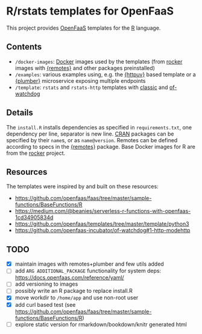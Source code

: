 # R/rstats templates for OpenFaaS

This project provides [OpenFaaS](https://www.openfaas.com/)
templates for the [R](https://www.r-project.org/) language.

## Contents

- `/docker-images`: [Docker](https://www.docker.com) images used by the templates (from [rocker]() images with [{remotes}](https://CRAN.R-project.org/package=remotes) and other packages preinstalled)
- `/examples`: various examples using, e.g. the [{httpuv}](https://CRAN.R-project.org/package=httpuv) based template or a [{plumber}](https://CRAN.R-project.org/package=plumber) microservice exposing multiple endpoints
- `/template`: `rstats` and `rstats-http` templates with [classic](https://github.com/openfaas/faas/tree/master/watchdog) and [of-watchdog](https://github.com/openfaas-incubator/of-watchdog)

## Details

The `install.R` installs dependencies as specified in
`requirements.txt`, one dependency per line, separator is new line.
[CRAN](https://cran.r-project.org/) packages can be specified by their `name`s, or as `name@version`.
Remotes can be defined according to specs in the
[{remotes}](https://cran.r-project.org/web/packages/remotes/vignettes/dependencies.html) package.
Base Docker images for R are from the [rocker](https://github.com/rocker-org) project.

## Resources

The templates were inspired by and built on these resources:

- https://github.com/openfaas/faas/tree/master/sample-functions/BaseFunctions/R
- https://medium.com/@beanies/serverless-r-functions-with-openfaas-1cd34905834d
- https://github.com/openfaas/templates/tree/master/template/python3
- https://github.com/openfaas-incubator/of-watchdog#1-http-modehttp

## TODO

- [x] maintain images with remotes+plumber and few utils added
- [ ] add `ARG ADDITIONAL_PACKAGE` functionality for system deps: https://docs.openfaas.com/reference/yaml/
- [ ] add versioning to images
- [ ] possibly write an R package to replace install.R
- [x] move workdir to `/home/app` and use non-root user
- [x] add curl based test (see https://github.com/openfaas/faas/tree/master/sample-functions/BaseFunctions/R)
- [ ] explore static version for rmarkdown/bookdown/knitr generated html
